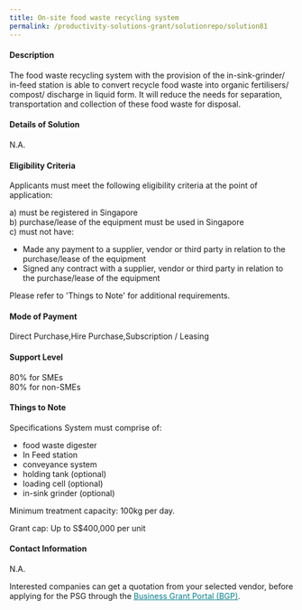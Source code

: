 ```yaml
---
title: On-site food waste recycling system
permalink: /productivity-solutions-grant/solutionrepo/solution81
---
```


#### Description

The food waste recycling system with the provision of the in-sink-grinder/ in-feed station is able to convert recycle food waste into organic fertilisers/ compost/ discharge in liquid form. It will reduce the needs for separation, transportation and collection of these food waste for disposal.

#### Details of Solution

N.A.

#### Eligibility Criteria

Applicants must meet the following eligibility criteria at the point of application:

a) must be registered in Singapore <br>
b) purchase/lease of the equipment must be used in Singapore <br>
c) must not have:
- Made any payment to a supplier, vendor or third party in relation to the purchase/lease of the equipment
- Signed any contract with a supplier, vendor or third party in relation to the purchase/lease of the equipment

Please refer to 'Things to Note' for additional requirements.

#### Mode of Payment
Direct Purchase,Hire Purchase,Subscription / Leasing

#### Support Level
80% for SMEs <br>
80% for non-SMEs

#### Things to Note
Specifications
System must comprise of: 
- food waste digester
- In Feed station
- conveyance system
- holding tank (optional)
- loading cell (optional)
- in-sink grinder (optional)
 
Minimum treatment capacity: 100kg per day.

Grant cap: Up to S$400,000 per unit

#### Contact Information
N.A.

Interested companies can get a quotation from your selected vendor, before applying for the PSG through the <a target='_blank' style='color:#037e8a' href='https://www.businessgrants.gov.sg/'>Business Grant Portal (BGP)</a>.

